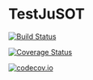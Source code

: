 # TestJuSOT

[![Build Status](https://travis-ci.org/zhangliye/TestJuSOT.jl.svg?branch=master)](https://travis-ci.org/zhangliye/TestJuSOT.jl)

[![Coverage Status](https://coveralls.io/repos/zhangliye/TestJuSOT.jl/badge.svg?branch=master&service=github)](https://coveralls.io/github/zhangliye/TestJuSOT.jl?branch=master)

[![codecov.io](http://codecov.io/github/zhangliye/TestJuSOT.jl/coverage.svg?branch=master)](http://codecov.io/github/zhangliye/TestJuSOT.jl?branch=master)
